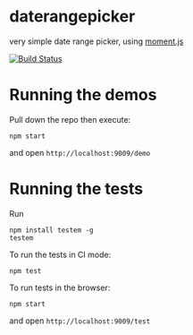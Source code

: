 daterangepicker
===============

very simple date range picker, using [moment.js](http://momentjs.com/)

[![Build Status](https://travis-ci.org/BrandwatchLtd/daterangepicker.png?branch=master)](https://travis-ci.org/BrandwatchLtd/daterangepicker)

Running the demos
=================

Pull down the repo then execute:

    npm start

and open `http://localhost:9009/demo`


Running the tests
=================

Run

    npm install testem -g
    testem

To run the tests in CI mode:

    npm test

To run tests in the browser:

    npm start

and open `http://localhost:9009/test`
